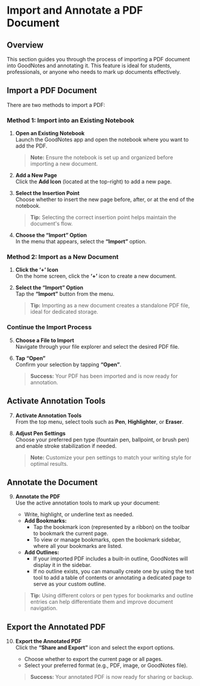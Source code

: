 # Import and Annotate a PDF Document


## Overview
This section guides you through the process of importing a PDF document into GoodNotes and annotating it. This feature is ideal for students, professionals, or anyone who needs to mark up documents effectively.


## Import a PDF Document

There are two methods to import a PDF:

### Method 1: Import into an Existing Notebook

1. **Open an Existing Notebook**  
   Launch the GoodNotes app and open the notebook where you want to add the PDF.
   
   > **Note:** Ensure the notebook is set up and organized before importing a new document.

2. **Add a New Page**  
   Click the **Add Icon** (located at the top-right) to add a new page.

3. **Select the Insertion Point**  
   Choose whether to insert the new page before, after, or at the end of the notebook.
   
   > **Tip:** Selecting the correct insertion point helps maintain the document's flow.

4. **Choose the “Import” Option**  
   In the menu that appears, select the **“Import”** option.

### Method 2: Import as a New Document

1. **Click the ‘+’ Icon**  
   On the home screen, click the **‘+’** icon to create a new document.

2. **Select the “Import” Option**  
   Tap the **“Import”** button from the menu.
   
   > **Tip:** Importing as a new document creates a standalone PDF file, ideal for dedicated storage.

### Continue the Import Process

5. **Choose a File to Import**  
   Navigate through your file explorer and select the desired PDF file.

6. **Tap “Open”**  
   Confirm your selection by tapping **“Open”**.  
   
   > **Success:** Your PDF has been imported and is now ready for annotation.

## Activate Annotation Tools

7. **Activate Annotation Tools**  
   From the top menu, select tools such as **Pen**, **Highlighter**, or **Eraser**.

8. **Adjust Pen Settings**  
   Choose your preferred pen type (fountain pen, ballpoint, or brush pen) and enable stroke stabilization if needed.
   
   > **Note:** Customize your pen settings to match your writing style for optimal results.

## Annotate the Document

9. **Annotate the PDF**  
Use the active annotation tools to mark up your document:
   - Write, highlight, or underline text as needed.
   - **Add Bookmarks:**  
     - Tap the bookmark icon (represented by a ribbon) on the toolbar to bookmark the current page.  
     - To view or manage bookmarks, open the bookmark sidebar, where all your bookmarks are listed.
   - **Add Outlines:**  
     - If your imported PDF includes a built-in outline, GoodNotes will display it in the sidebar.  
     - If no outline exists, you can manually create one by using the text tool to add a table of contents or annotating a dedicated page to serve as your custom outline.
     
   > **Tip:** Using different colors or pen types for bookmarks and outline entries can help differentiate them and improve document navigation.

## Export the Annotated PDF

10. **Export the Annotated PDF**  
    Click the **“Share and Export”** icon and select the export options.  
    - Choose whether to export the current page or all pages.
    - Select your preferred format (e.g., PDF, image, or GoodNotes file).
    
    > **Success:** Your annotated PDF is now ready for sharing or backup.
